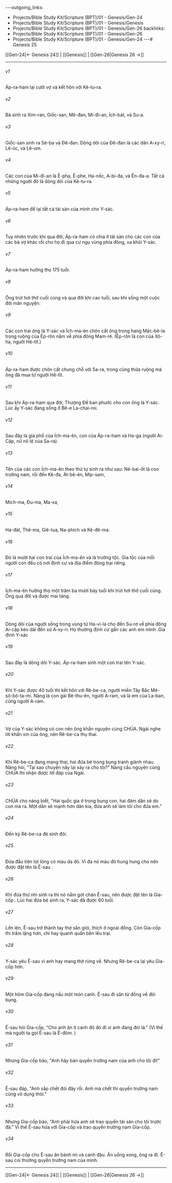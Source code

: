 ---outgoing_links:
  - Projects/Bible Study Kit/Scripture (BPT)/01 - Genesis/Gen-24
  - Projects/Bible Study Kit/Scripture (BPT)/01 - Genesis/Genesis
  - Projects/Bible Study Kit/Scripture (BPT)/01 - Genesis/Gen-26
backlinks:
  - Projects/Bible Study Kit/Scripture (BPT)/01 - Genesis/Gen-26
  - Projects/Bible Study Kit/Scripture (BPT)/01 - Genesis/Gen-24
---# Genesis 25

[[Gen-24|← Genesis 24]] | [[Genesis]] | [[Gen-26|Genesis 26 →]]
***



###### v1 
Áp-ra-ham lại cưới vợ và kết hôn với Kê-tu-ra. 

###### v2 
Bà sinh ra Xim-ran, Giốc-san, Mê-đan, Mi-đi-an, Ích-bát, và Su-a. 

###### v3 
Giốc-san sinh ra Sê-ba và Đê-đan. Dòng dõi của Đê-đan là các dân A-xy-ri, Lê-úc, và Lê-um. 

###### v4 
Các con của Mi-đi-an là Ê-pha, Ê-phe, Ha-nốc, A-bi-đa, và Ên-đa-a. Tất cả những người đó là dòng dõi của Kê-tu-ra. 

###### v5 
Áp-ra-ham để lại tất cả tài sản của mình cho Y-sác. 

###### v6 
Tuy nhiên trước khi qua đời, Áp-ra-ham có chia ít tài sản cho các con của các bà vợ khác rồi cho họ đi qua cư ngụ vùng phía đông, xa khỏi Y-sác. 

###### v7 
Áp-ra-ham hưởng thọ 175 tuổi. 

###### v8 
Ông trút hơi thở cuối cùng và qua đời khi cao tuổi, sau khi sống một cuộc đời mãn nguyện. 

###### v9 
Các con trai ông là Y-sác và Ích-ma-ên chôn cất ông trong hang Mặc-bê-la trong ruộng của Ép-rôn nằm về phía đông Mam-rê. (Ép-rôn là con của Xô-ha, người Hê-tít.) 

###### v10 
Áp-ra-ham được chôn cất chung chỗ với Sa-ra, trong cùng thửa ruộng mà ông đã mua từ người Hê-tít. 

###### v11 
Sau khi Áp-ra-ham qua đời, Thượng Đế ban phước cho con ông là Y-sác. Lúc ấy Y-sác đang sống ở Bê-e La-chai-roi. 

###### v12 
Sau đây là gia phổ của Ích-ma-ên, con của Áp-ra-ham và Ha-ga (người Ai-Cập, nữ nô lệ của Sa-ra). 

###### v13 
Tên của các con Ích-ma-ên theo thứ tự sinh ra như sau: Nê-bai-ốt là con trưởng nam, rồi đến Kê-đa, Át-bê-ên, Míp-sam, 

###### v14 
Mích-ma, Đu-ma, Ma-xa, 

###### v15 
Ha-đát, Thê-ma, Giê-tua, Na-phích và Kê-đê-ma. 

###### v16 
Đó là mười hai con trai của Ích-ma-ên và là trưởng tộc. Gia tộc của mỗi người con đều có nơi định cư và địa điểm đóng trại riêng. 

###### v17 
Ích-ma-ên hưởng thọ một trăm ba mươi bảy tuổi khi trút hơi thở cuối cùng. Ông qua đời và được mai táng. 

###### v18 
Dòng dõi của người sống trong vùng từ Ha-vi-la cho đến Su-rơ về phía đông Ai-cập kéo dài đến xứ A-xy-ri. Họ thường định cư gần các anh em mình .Gia đình Y-sác 

###### v19 
Sau đây là dòng dõi Y-sác. Áp-ra-ham sinh một con trai tên Y-sác. 

###### v20 
Khi Y-sác được 40 tuổi thì kết hôn với Rê-be-ca, người miền Tây Bắc Mê-sô-bô-ta-mi. Nàng là con gái Bê-thu-ên, người A-ram, và là em của La-ban, cũng người A-ram. 

###### v21 
Vợ của Y-sác không có con nên ông khẩn nguyện cùng CHÚA. Ngài nghe lời khẩn xin của ông, nên Rê-be-ca thụ thai. 

###### v22 
Khi Rê-be-ca đang mang thai, hai đứa bé trong bụng tranh giành nhau. Nàng hỏi, "Tại sao chuyện nầy lại xảy ra cho tôi?" Nàng cầu nguyện cùng CHÚA thì nhận được lời đáp của Ngài. 

###### v23 
CHÚA cho nàng biết, "Hai quốc gia ở trong bụng con, hai đám dân sẽ do con mà ra. Một dân sẽ mạnh hơn dân kia, đứa anh sẽ làm tôi cho đứa em." 

###### v24 
Đến kỳ Rê-be-ca đẻ sinh đôi. 

###### v25 
Đứa đầu tiên lọt lòng có màu da đỏ. Vì đa nó màu đỏ hung hung cho nên được đặt tên là Ê-sau . 

###### v26 
Khi đứa thứ nhì sinh ra thì nó nắm gót chân Ê-sau, nên được đặt tên là Gia-cốp . Lúc hai đứa bé sinh ra, Y-sác đã được 60 tuổi. 

###### v27 
Lớn lên, Ê-sau trở thành tay thợ săn giỏi, thích ở ngoài đồng. Còn Gia-cốp thì trầm lặng hơn, chỉ hay quanh quẩn bên lều trại. 

###### v28 
Y-sác yêu Ê-sau vì anh hay mang thịt rừng về. Nhưng Rê-be-ca lại yêu Gia-cốp hơn. 

###### v29 
Một hôm Gia-cốp đang nấu một món canh. Ê-sau đi săn từ đồng về đói bụng. 

###### v30 
Ê-sau hỏi Gia-cốp, "Cho anh ăn ít canh đỏ đó đi vì anh đang đói lả." (Vì thế mà người ta gọi Ê-sau là Ê-đôm. ) 

###### v31 
Nhưng Gia-cốp bảo, "Anh hãy bán quyền trưởng nam của anh cho tôi đi!" 

###### v32 
Ê-sau đáp, "Anh sắp chết đói đây rồi. Anh mà chết thì quyền trưởng nam cũng vô dụng thôi." 

###### v33 
Nhưng Gia-cốp bảo, "Anh phải hứa anh sẽ trao quyền tài sản cho tôi trước đã." Vì thế Ê-sau hứa với Gia-cốp và trao quyền trưởng nam Gia-cốp. 

###### v34 
Rồi Gia-cốp cho Ê-sau ăn bánh mì và canh đậu. Ăn uống xong, ông ra đi. Ê-sau coi thường quyền trưởng nam của mình.

***
[[Gen-24|← Genesis 24]] | [[Genesis]] | [[Gen-26|Genesis 26 →]]
